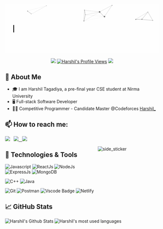 [<img src="./typing intro.gif" alt="Hi, I amHarshil">](https://github.com/harshil-270/)

<!-- Intro -->
<!-- Hi there! <img src="https://raw.githubusercontent.com/MartinHeinz/MartinHeinz/master/wave.gif" width="30px"> . I am a competitive programmer and full stack web developer.  -->


<!-- Other Stats -->
<p align="center">
  <a href="https://codeforces.com/profile/Harshil_"><img src="https://cp-logo.vercel.app/codeforces/Harshil_"/></a>
  <a href="https://github.com/harshil-270/"><img src="https://komarev.com/ghpvc/?username=harshil-270" alt="Harshil's Profile Views" /></a>
  <a href="https://github.com/harshil-270/"><img src="https://img.shields.io/github/followers/harshil-270?style=flat&color=red&label=GitHub%20Followers%20"/></a>
</p>

## 📖 About Me
- 🎓 I am Harshil Tagadiya, a pre-final year CSE student at Nirma University
- 🖥 Full-stack Software Developer
- 👨‍💻 Competitive Programmer - Candidate Master @Codeforces [Harshil_](https://codeforces.com/profile/Harshil_)


<!-- links to social media icons -->
## 📫 How to reach me:
  
[<img src="https://img.icons8.com/color/48/000000/linkedin.png" width="3.5%"/>](https://www.linkedin.com/in/harshil-tagadiya/) 
&nbsp; <a href="mailto:harshiltagadiya@gmail.com"> <img src="https://img.icons8.com/fluent/48/000000/gmail.png" width="3.5%"/>
&nbsp; [<img src="https://img.icons8.com/fluent/48/000000/instagram-new.png" width="3.5%"/>](https://www.instagram.com/harshil_tagadiya/) 
<!-- &nbsp; [<img src="https://github.com/sciencepal/sciencepal/blob/master/assets/discord-round.svg" width="3.5%"/>](https://discordapp.com/users/693479853822967828/) -->

<!-- Graph GIF -->
<img align="right" width=200px height=200px alt="side_sticker" src="https://media.giphy.com/media/TEnXkcsHrP4YedChhA/giphy.gif" />
  
## 🔧 Technologies & Tools
![Javascript](https://img.shields.io/badge/JavaScript-323330?style=for-the-badge&logo=javascript&logoColor=F7DF1E)
![ReactJs](https://img.shields.io/badge/React-20232A?style=for-the-badge&logo=react&logoColor=61DAFB)
![NodeJs](https://img.shields.io/badge/Node.js-43853D?style=for-the-badge&logo=node.js&logoColor=white)
![ExpressJs](https://img.shields.io/badge/Express.js-404D59?style=for-the-badge)
![MongoDB](https://img.shields.io/badge/MongoDB-white?style=for-the-badge&logo=mongodb&logoColor=4EA94B)
  
![C++](https://img.shields.io/badge/C%2B%2B-00599C?style=for-the-badge&logo=c%2B%2B&logoColor=white)
![Java](https://img.shields.io/badge/Java-ED8B00?style=for-the-badge&logo=java&logoColor=white)

![Git](https://img.shields.io/badge/Git-F05032?style=for-the-badge&logo=git&logoColor=white)
![Postman](https://img.shields.io/badge/Postman-FF6C37?style=for-the-badge&logo=Postman&logoColor=white)
![Vscode Badge](https://img.shields.io/badge/VSCode-0078D4?style=for-the-badge&logo=visual%20studio%20code&logoColor=white)
![Netlify](https://img.shields.io/badge/Netlify-00C7B7?style=for-the-badge&logo=netlify&logoColor=white)
  
## &#x1f4c8; GitHub Stats
  
<span width="100%" stlye="text-align: center;">
  <img src="https://github-readme-stats.vercel.app/api?username=harshil-270&show_icons=true&theme=tokyonight" alt="Harshil's Github Stats" height="180px" />
  <img src="https://github-readme-stats.vercel.app/api/top-langs/?username=harshil-270&layout=compact&theme=tokyonight" alt="Harshil's most used languages" height="180px" />
</span>
<!--   
<!-- Other Stats -->

<!-- Another version of Github Stats -->
<!-- <a href="https://github.com/harshil-270/harshil-270">
  <img align="center" src="https://github-readme-stats.vercel.app/api/top-langs/?username=harshil-270&hide=shell&title_color=ffffff&text_color=c9cacc&icon_color=2bbc8a&bg_color=1d1f21" />
</a>
<a href="https://github.com/harshil-270/harshil-270">
  <img align="center" src="https://github-readme-stats.vercel.app/api?username=harshil-270&show_icons=true&line_height=27&count_private=true&title_color=ffffff&text_color=c9cacc&icon_color=2bbc8a&bg_color=1d1f21" alt="Harshil's GitHub Stats" />
</a> -->
  
<!-- Github Repo Tabs -->
<!-- <a href="https://github.com/harshil-270/Algorithm-Visualizer">
  <img align="center" src="https://github-readme-stats.vercel.app/api/pin/?username=harshil-270&repo=Algorithm-Visualizer&title_color=ffffff&text_color=c9cacc&icon_color=2bbc8a&bg_color=1d1f21" />
</a>

<a href="https://github.com/harshil-270/ChatApp">
  <img align="center" src="https://github-readme-stats.vercel.app/api/pin/?username=harshil-270&repo=ChatApp&title_color=ffffff&text_color=c9cacc&icon_color=2bbc8a&bg_color=1d1f21" />
</a>  -->


[2]: https://github.com/harshil-270
[3]: https://www.linkedin.com/in/harshil-tagadiya/


<!-- Resources -->
<!-- Icons: https://simpleicons.org/ -->
<!-- GitHub Stats: https://github.com/anuraghazra/github-readme-stats -->
<!-- Emojis: https://emojipedia.org/emoji/ -->
<!-- HTML Emojis: https://www.fileformat.info/index.htm -->
<!-- Shields: https://shields.io/ -->
<!-- Awesome GitHub Profile README: https://github.com/abhisheknaiidu/awesome-github-profile-readme -->
<!--

**harshil-270/harshil-270** is a ✨ _special_ ✨ repository because its `README.md` (this file) appears on your GitHub profile.

Here are some ideas to get you started:

- 🔭 I’m currently working on ...
- 🌱 I’m currently learning ...
- 👯 I’m looking to collaborate on ...
- 🤔 I’m looking for help with ...
- 💬 Ask me about ...
- 📫 How to reach me: ...
- 😄 Pronouns: ...
- ⚡ Fun fact: ...
-->
